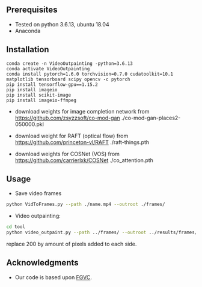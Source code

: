 ## Prerequisites
- Tested on python 3.6.13, ubuntu 18.04 
- Anaconda

## Installation 

```
conda create -n VideoOutpainting -python=3.6.13
conda activate VideoOutpainting
conda install pytorch=1.6.0 torchvision=0.7.0 cudatoolkit=10.1 matplotlib tensorboard scipy opencv -c pytorch
pip install tensorflow-gpu==1.15.2
pip install imageio
pip install scikit-image
pip install imageio-ffmpeg
```

- download weights for image completion network from https://github.com/zsyzzsoft/co-mod-gan 
    ./co-mod-gan-places2-050000.pkl

- download weight for RAFT (optical flow) from https://github.com/princeton-vl/RAFT
     ./raft-things.pth

- download weights for COSNet (VOS) from https://github.com/carrierlxk/COSNet
     ./co_attention.pth

## Usage

- Save video frames
```bash
python VidToFrames.py --path ./name.mp4 --outroot ./frames/
```

- Video outpainting:
```bash
cd tool
python video_outpaint.py --path ../frames/ --outroot ../results/frames/ --W_scale 200
```
replace 200 by amount of pixels added to each side.


## Acknowledgments
- Our code is based upon [FGVC](https://github.com/vt-vl-lab/FGVC/).
